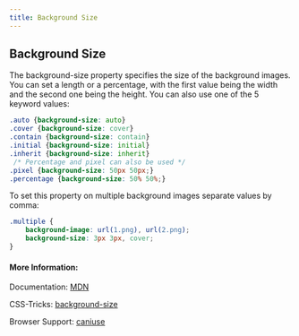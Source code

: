 ```yaml
---
title: Background Size
---
```

## Background Size

The background-size property specifies the size of the background images. You can set a length or a percentage, with the first value being the width and the second one being the height. You can also use one of the 5 keyword values:

```css
.auto {background-size: auto}
.cover {background-size: cover}
.contain {background-size: contain}
.initial {background-size: initial}
.inherit {background-size: inherit}
 /* Percentage and pixel can also be used */
.pixel {background-size: 50px 50px;}
.percentage {background-size: 50% 50%;}
```

To set this property on multiple background images separate values by comma:
```css
.multiple {
    background-image: url(1.png), url(2.png);
    background-size: 3px 3px, cover;
}
```

#### More Information:

Documentation: <a href='https://developer.mozilla.org/en-US/docs/Web/CSS/background-size' target='_blank' rel='nofollow'>MDN</a>

CSS-Tricks: <a href='https://css-tricks.com/almanac/properties/b/background-size/' target='_blank' rel='nofollow'>background-size</a>

Browser Support: <a href='http://caniuse.com/#search=background-size' target='_blank' rel='nofollow'>caniuse</a>
